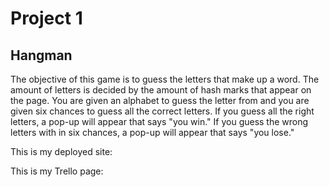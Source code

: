 # Project 1

## Hangman

The objective of this game is to guess the letters that make up a word. The amount of letters is decided by the amount of hash marks that appear on the page. You are given an alphabet to guess the letter from and you are given six chances to guess all the correct letters. If you guess all the right letters, a pop-up will appear that says "you win." If you guess the wrong letters with in six chances, a pop-up will appear that says "you lose."

This is my deployed site: 
<link href="https://epic-tesla-d39b2a.netlify.com/">

This is my Trello page:
<link href="https://trello.com/b/3jNRhuxu/seth">